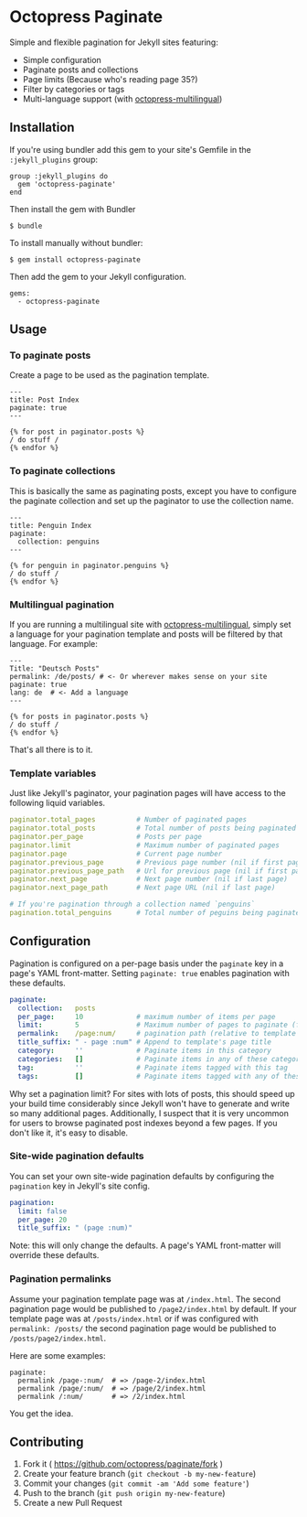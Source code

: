 # Octopress Paginate

Simple and flexible pagination for Jekyll sites featuring:

- Simple configuration
- Paginate posts and collections
- Page limits (Because who's reading page 35?)
- Filter by categories or tags
- Multi-language support (with [octopress-multilingual](https://github.com/octopress/multilingual))

## Installation

If you're using bundler add this gem to your site's Gemfile in the `:jekyll_plugins` group:

    group :jekyll_plugins do
      gem 'octopress-paginate'
    end

Then install the gem with Bundler

    $ bundle

To install manually without bundler:

    $ gem install octopress-paginate

Then add the gem to your Jekyll configuration.

    gems:
      - octopress-paginate

## Usage

### To paginate posts

Create a page to be used as the pagination template.

```
---
title: Post Index
paginate: true
---

{% for post in paginator.posts %}
/ do stuff /
{% endfor %}
```

### To paginate collections

This is basically the same as paginating posts, except you have to configure the paginate collection and set up the paginator to
use the collection name.

```
---
title: Penguin Index
paginate:
  collection: penguins
---

{% for penguin in paginator.penguins %}
/ do stuff /
{% endfor %}
```

### Multilingual pagination

If you are running a multilingual site with [octopress-multilingual](https://github.com/octopress/multilingual), simply set a language for your pagination template and posts will be filtered by that language. For example:

```
---
Title: "Deutsch Posts"
permalink: /de/posts/ # <- Or wherever makes sense on your site
paginate: true
lang: de  # <- Add a language
---

{% for posts in paginator.posts %}
/ do stuff /
{% endfor %}
```

That's all there is to it.

### Template variables

Just like Jekyll's paginator, your pagination pages will have access to the following liquid variables.


```yaml
paginator.total_pages          # Number of paginated pages
paginator.total_posts          # Total number of posts being paginated
paginator.per_page             # Posts per page
paginator.limit                # Maximum number of paginated pages
paginator.page                 # Current page number
paginator.previous_page        # Previous page number (nil if first page)
paginator.previous_page_path   # Url for previous page (nil if first page)
paginator.next_page            # Next page number (nil if last page)
paginator.next_page_path       # Next page URL (nil if last page)

# If you're pagination through a collection named `penguins`
pagination.total_penguins      # Total number of peguins being paginated
```

## Configuration

Pagination is configured on a per-page basis under the `paginate` key in a page's YAML front-matter. Setting `paginate: true` enables pagination with these defaults.

```yaml
paginate:
  collection:   posts
  per_page:     10             # maximum number of items per page 
  limit:        5              # Maximum number of pages to paginate (false for unlimited)
  permalink:    /page:num/     # pagination path (relative to template page)
  title_suffix: " - page :num" # Append to template's page title
  category:     ''             # Paginate items in this category
  categories:   []             # Paginate items in any of these categories
  tag:          ''             # Paginate items tagged with this tag
  tags:         []             # Paginate items tagged with any of these tags
```

Why set a pagination limit? For sites with lots of posts, this should speed up your build time considerably since Jekyll won't have to generate and write so many additional pages. Additionally, I suspect that it is very uncommon for users to browse paginated post indexes beyond a few pages. If you don't like it, it's easy to disable.

### Site-wide pagination defaults

You can set your own site-wide pagination defaults by configuring the `pagination` key in Jekyll's site config. 

<!-- title:"Site wide configuration _config.yml" -->

```yaml
pagination:
  limit: false
  per_page: 20
  title_suffix: " (page :num)"
```

Note: this will only change the defaults. A page's YAML front-matter will
override these defaults.

### Pagination permalinks

Assume your pagination template page was at `/index.html`. The second pagination page would be 
published to `/page2/index.html` by default. If your template page was at `/posts/index.html` or if was configured
with `permalink: /posts/` the second pagination page would be published to `/posts/page2/index.html`.


Here are some examples:

```
paginate:
  permalink /page-:num/  # => /page-2/index.html
  permalink /page/:num/  # => /page/2/index.html
  permalink /:num/       # => /2/index.html
```

You get the idea.

## Contributing

1. Fork it ( https://github.com/octopress/paginate/fork )
2. Create your feature branch (`git checkout -b my-new-feature`)
3. Commit your changes (`git commit -am 'Add some feature'`)
4. Push to the branch (`git push origin my-new-feature`)
5. Create a new Pull Request
